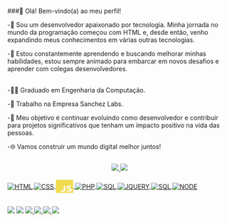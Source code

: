 
###👋 Olá! Bem-vindo(a) ao meu perfil!

-🚀 Sou um desenvolvedor apaixonado por tecnologia. Minha jornada no mundo da programação começou com HTML e, desde então, venho expandindo meus conhecimentos em várias outras tecnologias.</p> 
-🌱 Estou constantemente aprendendo e buscando melhorar minhas habilidades, estou sempre animado para embarcar em novos desafios e aprender com colegas desenvolvedores.</p>  
-👨‍🎓 Graduado em Engenharia da Computação. </p> 
-💼 Trabalho na Empresa Sanchez Labs. </p> 
-🎯 Meu objetivo é continuar evoluindo como desenvolvedor e contribuir para projetos significativos que tenham um impacto positivo na vida das pessoas.</p> 
-🌐 Vamos construir um mundo digital melhor juntos! </p> 
  ##
<div align="center" display="flex">
  <a href="https://github.com/deiviuilian">
  <img flex="1" height="180em" src="https://github-readme-stats.vercel.app/api?username=deiviuilian&show_icons=true&theme=dracula&include_all_commits=true&count_private=true"/>
  <img flex="2" height="180em" src="https://github-readme-stats.vercel.app/api/top-langs/?username=deiviuilian&layout=compact&langs_count=7&theme=dracula"/>
</div>

<div style="display: inline_block"><br>
  <img align="center" alt="HTML" height="40" width="40" src="https://cdn.jsdelivr.net/gh/devicons/devicon/icons/html5/html5-original-wordmark.svg" />          
  <img align="center" alt="CSS" height="40" width="40" src="https://cdn.jsdelivr.net/gh/devicons/devicon/icons/css3/css3-original-wordmark.svg" />          
  <img align="center" alt="JS" height="30" width="40" src="https://raw.githubusercontent.com/devicons/devicon/master/icons/javascript/javascript-plain.svg"> 
  <img align="center" alt="PHP" height="40" width="40" src="https://cdn.jsdelivr.net/gh/devicons/devicon/icons/php/php-original.svg"/>
  <img align="center" alt="SQL" height="30" width="40" src="https://www.svgrepo.com/show/331761/sql-database-sql-azure.svg"/> 
  <img align="center" alt="JQUERY" height="40" width="40" src="https://cdn.jsdelivr.net/gh/devicons/devicon/icons/jquery/jquery-plain-wordmark.svg" />
  <img align="center" alt="SQL" height="30" width="40" src="https://cdn.jsdelivr.net/gh/devicons/devicon/icons/bootstrap/bootstrap-original-wordmark.svg" />
  <img align="center" alt="NODE" height="30" width="40" src="https://cdn.jsdelivr.net/gh/devicons/devicon/icons/nodejs/nodejs-original.svg" />
          
          
  ##
 
<div> 
    <a href="https://www.linkedin.com/in/deividi/" target="_blank"><img src="https://img.shields.io/badge/-LinkedIn-%230077B5?style=for-the-badge&logo=linkedin&logoColor=white" target="_blank"></a> 
  <a href="https://www.instagram.com/deiviuilian/" target="_blank"><img src="https://img.shields.io/badge/-Instagram-%23E4405F?style=for-the-badge&logo=instagram&logoColor=white" target="_blank"></a>
  <a href = "/www.facebook.com/deividi.marangoni"><img src="https://img.shields.io/badge/-Facebook-%23333?style=for-the-badge&logo=Facebook&logoColor=white" target="_blank"</a>
  <a href = "mailto:deividiuilian@gmail.com"><img src="https://img.shields.io/badge/-Gmail-%23333?style=for-the-badge&logo=gmail&logoColor=white" target="_blank"</a>
  <a href = "https://wa.me/message/NJUPQI7EVEX7L1"><img src="https://img.shields.io/badge/-WhatsApp-%23333?style=for-the-badge&logo=whastapp&logoColor=white" target="_blank"</a>
  <a href = "https://wa.me/message/NJUPQI7EVEX7L1"><img src="https://img.shields.io/badge/-Discord-%23333?style=for-the-badge&logo=whastapp&logoColor=white" target="_blank"</a>
     
  ##
 
</div>
